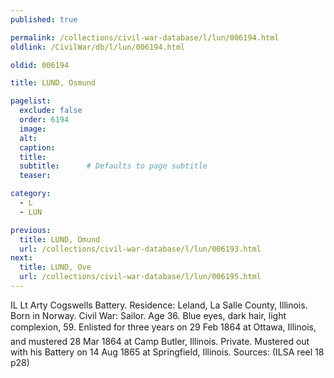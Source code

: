 ```yaml
---
published: true

permalink: /collections/civil-war-database/l/lun/006194.html
oldlink: /CivilWar/db/l/lun/006194.html

oldid: 006194

title: LUND, Osmund

pagelist:
  exclude: false
  order: 6194
  image: 
  alt:
  caption:
  title:
  subtitle:      # Defaults to page subtitle
  teaser:

category: 
  - L 
  - LUN

previous:
  title: LUND, Omund
  url: /collections/civil-war-database/l/lun/006193.html  
next:
  title: LUND, Ove
  url: /collections/civil-war-database/l/lun/006195.html   
---
```

IL Lt Arty Cogswells Battery. Residence: Leland, La Salle County, Illinois. Born in Norway. Civil War: Sailor. Age 36. Blue eyes, dark hair, light complexion, 5&#146;9&#148;. Enlisted for three years on 29 Feb 1864 at Ottawa, Illinois, and mustered 28 Mar 1864 at Camp Butler, Illinois. Private. Mustered out with his Battery on 14 Aug 1865 at Springfield, Illinois. Sources: (ILSA reel 18 p28)